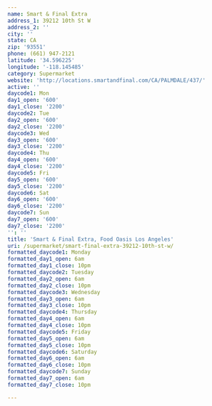 ```yaml
---
name: Smart & Final Extra
address_1: 39212 10th St W
address_2: ''
city: ''
state: CA
zip: '93551'
phone: (661) 947-2121
latitude: '34.596225'
longitude: '-118.145485'
category: Supermarket
website: 'http://locations.smartandfinal.com/CA/PALMDALE/437/'
active: ''
daycode1: Mon
day1_open: '600'
day1_close: '2200'
daycode2: Tue
day2_open: '600'
day2_close: '2200'
daycode3: Wed
day3_open: '600'
day3_close: '2200'
daycode4: Thu
day4_open: '600'
day4_close: '2200'
daycode5: Fri
day5_open: '600'
day5_close: '2200'
daycode6: Sat
day6_open: '600'
day6_close: '2200'
daycode7: Sun
day7_open: '600'
day7_close: '2200'
'': ''
title: 'Smart & Final Extra, Food Oasis Los Angeles'
uri: /supermarket/smart-final-extra-39212-10th-st-w/
formatted_daycode1: Monday
formatted_day1_open: 6am
formatted_day1_close: 10pm
formatted_daycode2: Tuesday
formatted_day2_open: 6am
formatted_day2_close: 10pm
formatted_daycode3: Wednesday
formatted_day3_open: 6am
formatted_day3_close: 10pm
formatted_daycode4: Thursday
formatted_day4_open: 6am
formatted_day4_close: 10pm
formatted_daycode5: Friday
formatted_day5_open: 6am
formatted_day5_close: 10pm
formatted_daycode6: Saturday
formatted_day6_open: 6am
formatted_day6_close: 10pm
formatted_daycode7: Sunday
formatted_day7_open: 6am
formatted_day7_close: 10pm

---
```

